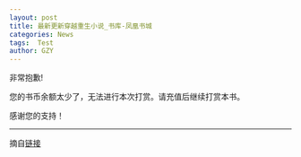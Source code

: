 ```yaml
---
layout: post
title: 最新更新穿越重生小说_书库-凤凰书城
categories: News
tags:  Test
author: GZY
---
```


非常抱歉!

您的书币余额太少了，无法进行本次打赏。请充值后继续打赏本书。

感谢您的支持！

*****

摘自[链接](http://www.yc.ifeng.com/store/106_0_now_total_2_1)